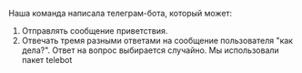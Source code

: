 Наша команда написала телеграм-бота, который может:
1. Отправлять сообщение приветствия.
2. Отвечать тремя разными ответами на сообщение пользователя "как дела?". Ответ на вопрос выбирается случайно.
Мы использовали пакет telebot

